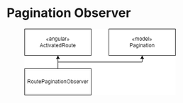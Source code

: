 # Pagination Observer



<figure><img src="../../../../.gitbook/assets/angular_observer.drawio (1).png" alt=""><figcaption></figcaption></figure>

